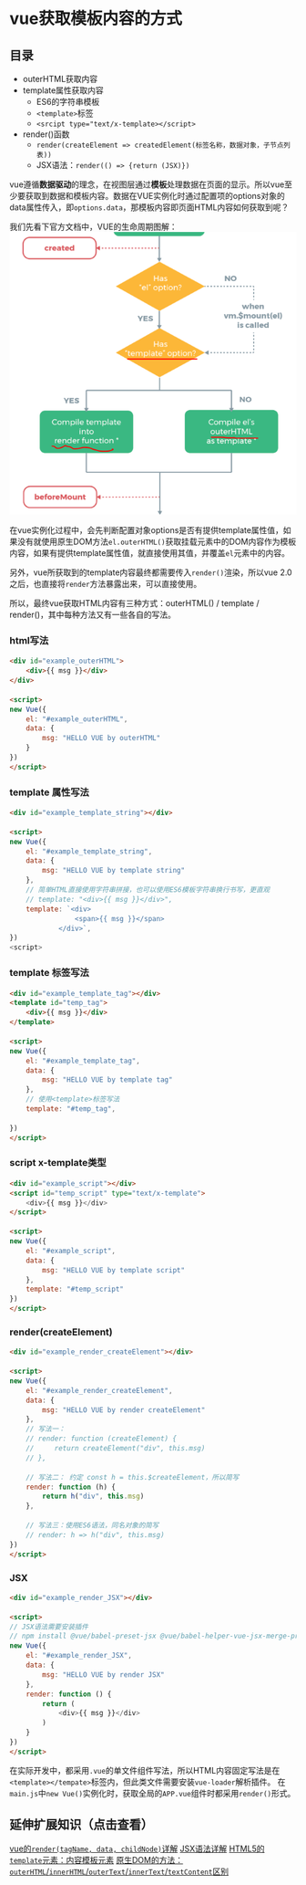 # vue获取模板内容的方式

## 目录
- outerHTML获取内容
- template属性获取内容
    - ES6的字符串模板
    - `<template>`标签
    - `<srcipt type="text/x-template></script>`
- render()函数
    - `render(createElement => createdElement(标签名称，数据对象，子节点列表))`
    - JSX语法：`render(() => {return (JSX)})`

vue遵循**数据驱动**的理念，在视图层通过**模板**处理数据在页面的显示。所以vue至少要获取到数据和模板内容。数据在VUE实例化时通过配置项的options对象的data属性传入，即`options.data`，那模板内容即页面HTML内容如何获取到呢？

我们先看下官方文档中，VUE的生命周期图解：
![outerHTML-template-render](./image/outerHTML-template-render.png)

在vue实例化过程中，会先判断配置对象options是否有提供template属性值，如果没有就使用原生DOM方法`el.outerHTML()`获取挂载元素中的DOM内容作为模板内容，如果有提供template属性值，就直接使用其值，并覆盖`el`元素中的内容。

另外，vue所获取到的template内容最终都需要传入`render()`渲染，所以vue 2.0之后，也直接将`render`方法暴露出来，可以直接使用。

所以，最终vue获取HTML内容有三种方式：outerHTML() / template / render()，其中每种方法又有一些各自的写法。
### html写法
```html
<div id="example_outerHTML">
    <div>{{ msg }}</div>
</div>

<script>
new Vue({
    el: "#example_outerHTML",
    data: {
        msg: "HELLO VUE by outerHTML"
    }
})
</script>
```
### template 属性写法
```html
<div id="example_template_string"></div>

<script>
new Vue({
    el: "#example_template_string",
    data: {
        msg: "HELLO VUE by template string"
    },
    // 简单HTML直接使用字符串拼接，也可以使用ES6模板字符串换行书写，更直观
    // template: "<div>{{ msg }}</div>",
    template: `<div>
                <span>{{ msg }}</span>
            </div>`,
})
<script>
```
### template 标签写法
```html
<div id="example_template_tag"></div>
<template id="temp_tag">
    <div>{{ msg }}</div>
</template>

<script>
new Vue({
    el: "#example_template_tag",
    data: {
        msg: "HELLO VUE by template tag"
    },
    // 使用<template>标签写法
    template: "#temp_tag",
    
})
</script>
```
### script x-template类型
```html
<div id="example_script"></div>
<script id="temp_script" type="text/x-template">
    <div>{{ msg }}</div>
</script>

<script>
new Vue({
    el: "#example_script",
    data: {
        msg: "HELLO VUE by template script"
    },
    template: "#temp_script"
})
</script>
```
### render(createElement)
```html
<div id="example_render_createElement"></div>

<script>
new Vue({
    el: "#example_render_createElement",
    data: {
        msg: "HELLO VUE by render createElement"
    },
    // 写法一：
    // render: function (createElement) {
    //     return createElement("div", this.msg)
    // },

    // 写法二： 约定 const h = this.$createElement，所以简写
    render: function (h) {
        return h("div", this.msg)
    },

    // 写法三：使用ES6语法，同名对象的简写
    // render: h => h("div", this.msg)
})
</script>
```
### JSX
```html
<div id="example_render_JSX"></div>

<script>
// JSX语法需要安装插件
// npm install @vue/babel-preset-jsx @vue/babel-helper-vue-jsx-merge-props
new Vue({
    el: "#example_render_JSX",
    data: {
        msg: "HELLO VUE by render JSX"
    },
    render: function () {
        return (
            <div>{{ msg }}</div>
        )
    }
})
</script>
```
在实际开发中，都采用`.vue`的单文件组件写法，所以HTML内容固定写法是在`<template></tempate>`标签内，但此类文件需要安装`vue-loader`解析插件。
在`main.js`中`new Vue()`实例化时，获取全局的`APP.vue`组件时都采用`render()`形式。

## 延伸扩展知识（点击查看）

[vue的`render(tagName, data, childNode)`详解]()
[JSX语法详解]()
[HTML5的`template`元素：内容模板元素](https://www.cnblogs.com/webxu20180730/p/10890820.html)
[原生DOM的方法：`outerHTML`/`innerHTML`/`outerText`/`innerText`/`textContent`区别](https://www.cnblogs.com/webxu20180730/p/10890863.html)